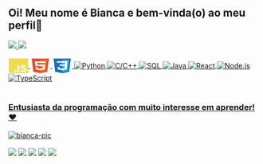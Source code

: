 ## Oi! Meu nome é Bianca e bem-vinda(o) ao meu perfil🤗

<div align="left">
   <a href="https://github.com/BRABianca">
   <img height="180em" src="https://github-readme-stats-sigma-five.vercel.app/api?username=BRABianca&show_icons=true&theme=radical&include_all_commits=true&count_private=true"/>
   <img height="180em" src="https://github-readme-stats-sigma-five.vercel.app/api/top-langs/?username=BRABianca&layout=compact&langs_count=6&theme=radical"/>
</div>

<div align="left" style="display: inline_block"><br>
   <img align="center" alt="Js" height="30" width="40" src="https://raw.githubusercontent.com/devicons/devicon/master/icons/javascript/javascript-plain.svg">
   <img align="center" alt="HTML" height="30" width="40" src="https://raw.githubusercontent.com/devicons/devicon/master/icons/html5/html5-original.svg">
   <img align="center" alt="CSS" height="30" width="40" src="https://raw.githubusercontent.com/devicons/devicon/master/icons/css3/css3-original.svg">
   <img align="center" alt="Python" height="30" width="40" src="https://cdn.jsdelivr.net/gh/devicons/devicon/icons/python/python-original.svg">
   <img align="center" alt="C/C++" height="30" width="40" src="https://cdn.jsdelivr.net/gh/devicons/devicon/icons/c/c-original.svg">
   <img align="center" alt="SQL" height="30" width="40" src="https://cdn.jsdelivr.net/gh/devicons/devicon@latest/icons/azuresqldatabase/azuresqldatabase-original.svg"/>
   <img align="center" alt="Java" height="30" width="40" src="https://cdn.jsdelivr.net/gh/devicons/devicon@latest/icons/java/java-original.svg"/>
   <img align="center" alt="React" height="30" width="40" src="https://cdn.jsdelivr.net/gh/devicons/devicon@latest/icons/react/react-original.svg"/>
   <img align="center" alt="Node.js" height="30" width="40" src="https://cdn.jsdelivr.net/gh/devicons/devicon@latest/icons/nodejs/nodejs-original-wordmark.svg"/>
   <img align="center" alt="TypeScript" height="30" width="40" src="https://cdn.jsdelivr.net/gh/devicons/devicon@latest/icons/typescript/typescript-original.svg"/>
</div>
 
 <br>
 
 ### Entusiasta da programação com muito interesse em aprender! ❤️ 
 <div align="left" style="display: inline_block">
 <img align="center" alt=bianca-pic height="150" src="https://cdn.discordapp.com/attachments/970542241913376868/1001368237231067206/ezgif-4-d604b662d8.gif">
 </div>
 
 <br>
 
<div align="left"> 
  <a href="https://www.youtube.com/channel/UCsjiL-DoH8X7XItKWdc-iXw" target="_blank"><img src="https://img.shields.io/badge/YouTube-FF0000?style=for-the-badge&logo=youtube&logoColor=white" target="_blank"></a>
  <a href="https://www.instagram.com/bianc.avalos" target="_blank"><img src="https://img.shields.io/badge/-Instagram-%23E4405F?style=for-the-badge&logo=instagram&logoColor=white" target="_blank"></a>
 <a href="http://discordapp.com/users/ｂｉａｎｃａ#1023" target="_blank"><img src="https://img.shields.io/badge/Discord-7289DA?style=for-the-badge&logo=discord&logoColor=white" target="_blank"></a> 
  <a href ="mailto:sdpbra.b@gmail.com"><img src="https://img.shields.io/badge/-Gmail-%23333?style=for-the-badge&logo=gmail&logoColor=white" target="_blank"></a>
  <a href="https://www.linkedin.com/in/bianca-avalos" target="_blank"><img src="https://img.shields.io/badge/-LinkedIn-%230077B5?style=for-the-badge&logo=linkedin&logoColor=white" target="_blank"></a> 

</div>
